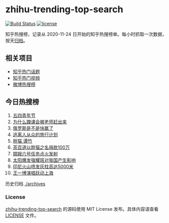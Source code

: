 # zhihu-trending-top-search

[![Build Status](https://github.com/justjavac/zhihu-trending-top-search/workflows/ci/badge.svg?branch=main)](https://github.com/justjavac/zhihu-trending-top-search/actions)
[![license](https://img.shields.io/github/license/justjavac/zhihu-trending-top-search)](https://github.com/justjavac/zhihu-trending-top-search/blob/main/LICENSE)

知乎热搜榜，记录从 2020-11-24 日开始的知乎热搜榜单。每小时抓取一次数据，按天[归档](./archives)。

## 相关项目

- [知乎热门话题](https://github.com/justjavac/zhihu-trending-hot-questions)
- [知乎热门视频](https://github.com/justjavac/zhihu-trending-hot-video)
- [微博热搜榜](https://github.com/justjavac/weibo-trending-hot-search)

## 今日热搜榜

<!-- BEGIN -->
<!-- 最后更新时间 Sun May 05 2024 06:09:03 GMT+0800 (China Standard Time) -->

1. [五四青年节](https://www.zhihu.com/search?q=%E4%BA%94%E5%9B%9B%E9%9D%92%E5%B9%B4%E8%8A%82)
1. [为什么蹭课会被老师赶出来](https://www.zhihu.com/search?q=%E4%B8%BA%E4%BB%80%E4%B9%88%E8%B9%AD%E8%AF%BE%E4%BC%9A%E8%A2%AB%E8%80%81%E5%B8%88%E8%B5%B6%E5%87%BA%E6%9D%A5)
1. [俄罗斯是不是快赢了](https://www.zhihu.com/search?q=%E4%BF%84%E7%BD%97%E6%96%AF%E6%98%AF%E4%B8%8D%E6%98%AF%E5%BF%AB%E8%B5%A2%E4%BA%86)
1. [逃离人从众的旅行计划](https://www.zhihu.com/search?q=%E9%80%83%E7%A6%BB%E4%BA%BA%E4%BB%8E%E4%BC%97%E7%9A%84%E6%97%85%E8%A1%8C%E8%AE%A1%E5%88%92)
1. [胖猫 谭竹](https://www.zhihu.com/search?q=%E8%83%96%E7%8C%AB%20%E8%B0%AD%E7%AB%B9)
1. [茶百道以胖猫之名捐款100万](https://www.zhihu.com/search?q=%E8%8C%B6%E7%99%BE%E9%81%93%E4%BB%A5%E8%83%96%E7%8C%AB%E4%B9%8B%E5%90%8D%E6%8D%90%E6%AC%BE100%E4%B8%87)
1. [嫦娥六号任务点火发射](https://www.zhihu.com/search?q=%E5%AB%A6%E5%A8%A5%E5%85%AD%E5%8F%B7%E4%BB%BB%E5%8A%A1%E7%82%B9%E7%81%AB%E5%8F%91%E5%B0%84)
1. [太阳爆发强耀斑对我国产生影响](https://www.zhihu.com/search?q=%E5%A4%AA%E9%98%B3%E7%88%86%E5%8F%91%E5%BC%BA%E8%80%80%E6%96%91%E5%AF%B9%E6%88%91%E5%9B%BD%E4%BA%A7%E7%94%9F%E5%BD%B1%E5%93%8D)
1. [印尼火山喷发灰柱高达5000米](https://www.zhihu.com/search?q=%E5%8D%B0%E5%B0%BC%E7%81%AB%E5%B1%B1%E5%96%B7%E5%8F%91%E7%81%B0%E6%9F%B1%E9%AB%98%E8%BE%BE5000%E7%B1%B3)
1. [王一博演唱跃动上海](https://www.zhihu.com/search?q=%E7%8E%8B%E4%B8%80%E5%8D%9A%E6%BC%94%E5%94%B1%E8%B7%83%E5%8A%A8%E4%B8%8A%E6%B5%B7)

<!-- END -->

历史归档 [./archives](./archives)

### License

[zhihu-trending-top-search](https://github.com/justjavac/zhihu-trending-top-search) 的源码使用 MIT License
发布。具体内容请查看 [LICENSE](./LICENSE) 文件。
